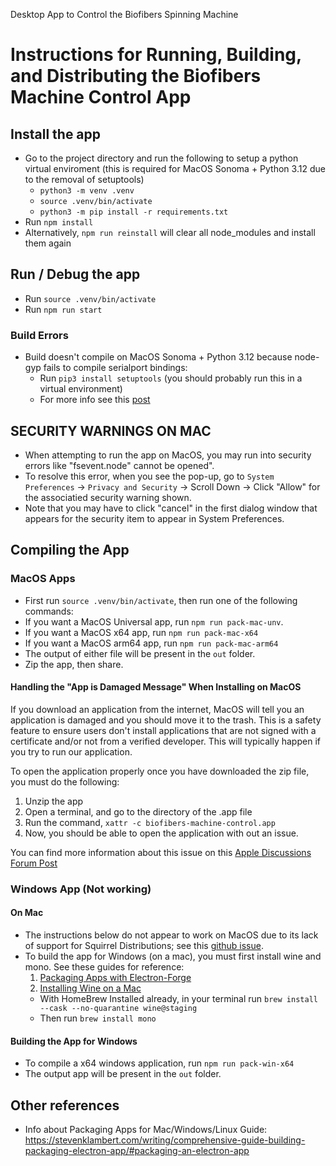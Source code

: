 Desktop App to Control the Biofibers Spinning Machine

# Instructions for Running, Building, and Distributing the Biofibers Machine Control App

## Install the app
- Go to the project directory and run the following to setup a python virtual enviroment (this is required for MacOS Sonoma + Python 3.12 due to the removal of setuptools) 
    - `python3 -m venv .venv`
    - `source .venv/bin/activate`
    - `python3 -m pip install -r requirements.txt`
- Run `npm install`
- Alternatively, `npm run reinstall` will clear all node_modules and install them again

## Run / Debug the app
- Run `source .venv/bin/activate`
- Run `npm run start`
### Build Errors
- Build doesn't compile on MacOS Sonoma + Python 3.12 because node-gyp fails to compile serialport bindings:
    - Run `pip3 install setuptools` (you should probably run this in a virtual environment)
    - For more info see this [post](https://github.com/nodejs/node-gyp/issues/2992#issuecomment-2101781719)



## SECURITY WARNINGS ON MAC
- When attempting to run the app on MacOS, you may run into security errors like "fsevent.node" cannot be opened". 
- To resolve this error, when you see the pop-up, go to `System Preferences` -> `Privacy and Security` -> Scroll Down -> Click "Allow" for the associatied security warning shown. 
- Note that you may have to click "cancel" in the first dialog window that appears for the security item to appear in System Preferences. 

## Compiling the App
### MacOS Apps
- First run `source .venv/bin/activate`, then run one of the following commands:
- If you want a MacOS Universal app, run `npm run pack-mac-unv`.
- If you want a MacOS x64 app, run `npm run pack-mac-x64`
- If you want a MacOS arm64 app, run `npm run pack-mac-arm64`
- The output of either file will be present in the `out` folder.
- Zip the app, then share.

#### Handling the "App is Damaged Message" When Installing on MacOS
If you download an application from the internet, MacOS will tell you an application is damaged and you should move it to the trash. This is a safety feature to ensure users don't install applications that are not signed with a certificate and/or not from a verified developer. This will typically happen if you try to run our application. 

To open the application properly once you have downloaded the zip file, you must do the following:
1. Unzip the app
2. Open a terminal, and go to the directory of the .app file
3. Run the command, `xattr -c biofibers-machine-control.app`
4. Now, you should be able to open the application with out an issue.

You can find more information about this issue on this [Apple Discussions Forum Post](https://discussions.apple.com/thread/253714860?sortBy=best)

### Windows App (Not working)
#### On Mac
- The instructions below do not appear to work on MacOS due to its lack of support for Squirrel Distributions; see this [github issue](https://github.com/electron/forge/issues/3142).
- To build the app for Windows (on a mac), you must first install wine and mono. See these guides for reference:
    1. [Packaging Apps with Electron-Forge](https://stevenklambert.com/writing/comprehensive-guide-building-packaging-electron-app/#packaging-an-electron-app) 
    2. [Installing Wine on a Mac](https://github.com/Gcenx/wine-on-mac)
    - With HomeBrew Installed already, in your terminal run `brew install --cask --no-quarantine wine@staging`
    - Then run `brew install mono`
#### Building the App for Windows
- To compile a x64 windows application, run `npm run pack-win-x64`
- The output app will be present in the `out` folder.


## Other references
- Info about Packaging Apps for Mac/Windows/Linux Guide: https://stevenklambert.com/writing/comprehensive-guide-building-packaging-electron-app/#packaging-an-electron-app